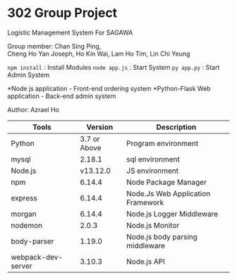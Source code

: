 # 302 Group Project 
Logistic Management System For SAGAWA

Group member: 
Chan Sing Ping,  
Cheng Ho Yan Joseph, 
Ho Kin Wai, 
Lam Ho Tim,
Lin Chi Yeung

`npm install` : Install Modules
`node app.js` : Start System
`py app.py`   : Start Admin System

*Node js application - Front-end ordering system
*Python-Flask Web application - Back-end admin system

Author: Azrael Ho

| Tools              | Version      | Description                       |
| ------------------ | ------------ | --------------------------------- |
| Python             | 3.7 or Above | Program environment               |
| mysql              | 2.18.1       | sql environment                   |
| Node.js            | v13.12.0     | JS environment                    |
| npm                | 6.14.4       | Node Package Manager              |
| express            | 6.14.4       | Node.Js Web Application Framework |
| morgan             | 6.14.4       | Node.js Logger Middleware         |
| nodemon            | 2.0.3        | Node.js Monitor                   |
| body-parser        | 1.19.0       | Node.js body parsing middleware   |
| webpack-dev-server | 3.10.3       | Node.js API                       |
